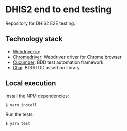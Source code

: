 # DHIS2 end to end testing

Repository for DHIS2 E2E testing.

## Technology stack

* [Webdriver.io](http://webdriver.io/):
* [Chromedriver](https://sites.google.com/a/chromium.org/chromedriver/): Webdriver driver for Chrome browser
* [Cucumber](https://cucumber.io/): BDD test automation framework
* [Chai](https://chaijs.com/): BDD/TDD assertion library

## Local execution

Install the NPM dependencies:
```sh
$ yarn install
```

Run the tests:
```sh
$ yarn test
```
